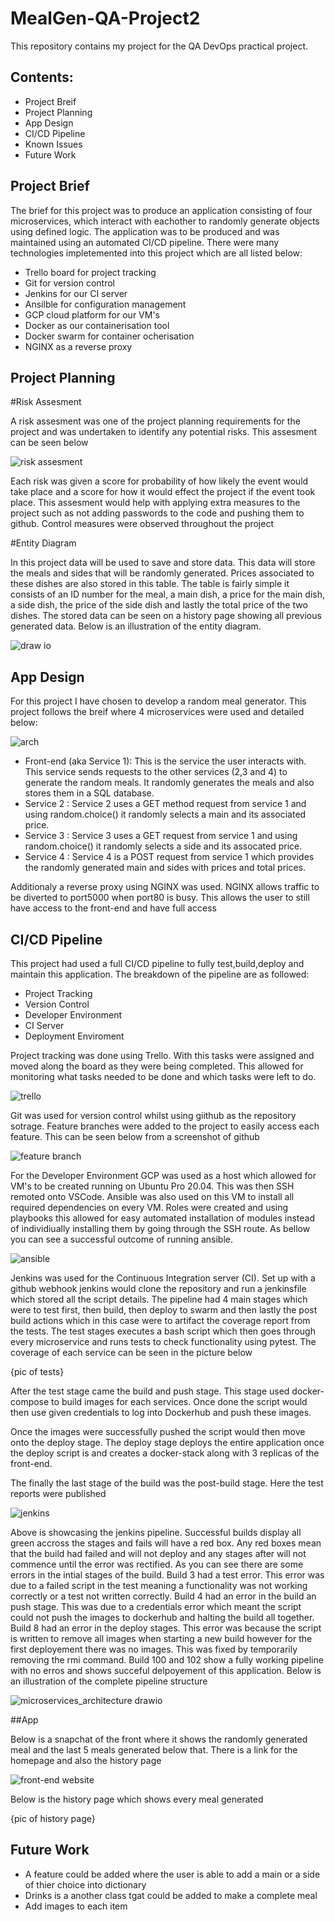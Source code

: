 # MealGen-QA-Project2

This repository contains my project for the QA DevOps practical project.

## Contents: 

- Project Breif
- Project Planning
- App Design
- CI/CD Pipeline
- Known Issues
- Future Work

## Project Brief

The brief for this project was to produce an application consisting of four microservices, which interact with eachother to randomly generate objects using defined logic. The application was to be produced and was maintained using an automated CI/CD pipeline. There were many technologies impletemented into this project which are all listed below:

- Trello board for project tracking
- Git for version control
- Jenkins for our CI server
- Ansilble for configuration management
- GCP cloud platform for our VM's
- Docker as our containerisation tool
- Docker swarm for container ocherisation
- NGINX as a reverse proxy

## Project Planning

#Risk Assesment

A risk assesment was one of the project planning requirements for the project and was undertaken to identify any potential risks. This assesment can be seen below 

![risk assesment](https://user-images.githubusercontent.com/99325859/161582489-96501bab-7770-45a3-bffb-5838b0b33a2b.png)

Each risk was given a score for probability of how likely the event would take place and a score for how it would effect the project if the event took place. This assesment would help with applying extra measures to the project such as not adding passwords to the code and pushing them to github. Control measures were observed throughout the project

#Entity Diagram

In this project data will be used to save and store data. This data will store the meals and sides that will be randomly generated. Prices associated to these dishes are also stored in this table. The table is fairly simple it consists of an ID number for the meal, a main dish, a price for the main dish, a side dish, the price of the side dish and lastly the total price of the two dishes. The stored data can be seen on a history page showing all previous generated data. Below is an illustration of the entity diagram. 

![draw io](https://user-images.githubusercontent.com/99325859/162220951-fe5f5c22-5299-450e-ad57-47209bbbc8f8.png)

## App Design

For this project I have chosen to develop a random meal generator. This project follows the breif where 4 microservices were used and detailed below:

![arch](https://user-images.githubusercontent.com/99325859/162225020-b6dcb489-304e-43aa-ae5d-931428a3c83f.png)

- Front-end (aka Service 1): This is the service the user interacts with. This service sends requests to the other services (2,3 and 4) to generate the random meals. It randomly generates the meals and also stores them in a SQL database.
- Service 2 : Service 2 uses a GET method request from service 1 and using random.choice() it randomly selects a main and its associated price.
- Service 3 : Service 3 uses a GET request from service 1 and using random.choice() it randomly selects a side and its assocated price.
- Service 4 : Service 4 is a POST request from service 1 which provides the randomly generated main and sides with prices and total prices.

Additionaly a reverse proxy using NGINX was used. NGINX allows traffic to be diverted to port5000 when port80 is busy. This allows the user to still have access to the front-end and have full access

## CI/CD Pipeline

This project had used a full CI/CD pipeline to fully test,build,deploy and maintain this application. The breakdown of the pipeline are as followed:

- Project Tracking
- Version Control
- Developer Environment
- CI Server 
- Deployment Enviroment

Project tracking was done using Trello. With this tasks were assigned and moved along the board as they were being completed. This allowed for monitoring what tasks needed to be done and which tasks were left to do.

![trello](https://user-images.githubusercontent.com/99325859/162289115-e06add46-c6b8-49ce-85ef-6aa55ce0ded5.png)

Git was used for version control whilst using giithub as the repository sotrage. Feature branches were added to the project to easily access each feature. This can be seen below from a screenshot of github

![feature branch](https://user-images.githubusercontent.com/99325859/162223671-bccee34d-5757-4e81-be0d-7db5f7ea16d3.png)

For the Developer Environment GCP was used as a host which allowed for VM's to be created running on Ubuntu Pro 20.04. This was then SSH remoted onto VSCode. Ansible was also used on this VM to install all required dependencies on every VM. Roles were created and using playbooks this allowed for easy automated installation of modules instead of individiually installing them by going through the SSH route. As bellow you can see a successful outcome of running ansible. 

![ansible](https://user-images.githubusercontent.com/99325859/162283896-2881c311-762f-4b88-981c-4e52459a9a0f.png)

Jenkins was used for the Continuous Integration server (CI). Set up with a github webhook jenkins would clone the repository and run a jenkinsfile which stored all the script details. The pipeline had 4 main stages which were to test first, then build, then deploy to swarm and then lastly the post build actions which in this case were to artifact the coverage report from the tests. The test stages executes a bash script which then goes through every microservice and runs tests to check functionality using pytest. The coverage of each service can be seen in the picture below

{pic of tests}

After the test stage came the build and push stage. This stage used docker-compose to build images for each services. Once done the script would then use given credentials to log into Dockerhub and push these images.

Once the images were successfully pushed the script would then move onto the deploy stage. The deploy stage deploys the entire application once the deploy script is and creates a docker-stack along with 3 replicas of the front-end.

The finally the last stage of the build was the post-build stage. Here the test reports were published

![jenkins](https://user-images.githubusercontent.com/99325859/162224042-1c8a2046-a4da-4d93-8110-efb57b89d706.png)

Above is showcasing the jenkins pipeline. Successful builds display all green accross the stages and fails will have a red box. Any red boxes mean that the build had failed and will not deploy and any stages after will not commence until the error was rectified. As you can see there are some errors in the intial stages of the build. Build 3 had a test error. This error was due to a failed script in the test meaning a functionality was not working correctly or a test not written correctly. Build 4 had an error in the build an push stage. This was due to a credentials error which meant the script could not push the images to dockerhub and halting the build all together. Build 8 had an error in the deploy stages. This error was because the script is written to remove all images when starting a new build however for the first deployement there was no images. This was fixed by temporarily removing the rmi command. Build 100 and 102 show a fully working pipeline with no erros and shows succeful delpoyement of this application. Below is an illustration of the complete pipeline structure 

![microservices_architecture drawio](https://user-images.githubusercontent.com/99325859/162221721-fb4c2677-6e83-4ced-9212-f29d60ac843f.png)

##App 

Below is a snapchat of the front where it shows the randomly generated meal and the last 5 meals generated below that. There is a link for the homepage and also the history page

![front-end website](https://user-images.githubusercontent.com/99325859/162290522-a959b88e-9939-460a-a719-035844bb93d5.png)

Below is the history page which shows every meal generated 

{pic of history page}


## Future Work
 - A feature could be added where the user is able to add a main or a side of thier choice into dictionary
 - Drinks is a another class tgat could be added to make a complete meal
 - Add images to each item

